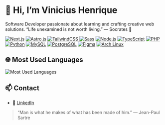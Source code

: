 # 👋 Hi, I’m Vinicius Henrique

Software Developer passionate about learning and crafting creative web solutions. “Life unexamined is not worth living.” — Socrates 🧠

<p align="left">
  <a href="#"><img src="https://img.shields.io/badge/Next.js-000000?style=for-the-badge&logo=next.js&logoColor=white" alt="Next.js"/></a>
  <a href="#"><img src="https://img.shields.io/badge/astro-%232C2052.svg?style=for-the-badge&logo=astro&logoColor=white" alt="Astro.js"/></a>
  <a href="#"><img src="https://img.shields.io/badge/tailwindcss-%2338B2AC.svg?style=for-the-badge&logo=tailwind-css&logoColor=white" alt="TailwindCSS"/></a>
  <a href="#"><img src="https://img.shields.io/badge/SASS-hotpink.svg?style=for-the-badge&logo=SASS&logoColor=white" alt="Sass"/></a>
  <a href="#"><img src="https://img.shields.io/badge/Node.js-43853D?style=for-the-badge&logo=node.js&logoColor=white" alt="Node.js"/></a>
  <a href="#"><img src="https://img.shields.io/badge/TypeScript-3178C6?style=for-the-badge&logo=typescript&logoColor=white" alt="TypeScript"/></a>
  <a href="#"><img src="https://img.shields.io/badge/PHP-777BB4?style=for-the-badge&logo=php&logoColor=white" alt="PHP"/></a>
  <a href="#"><img src="https://img.shields.io/badge/python-3670A0?style=for-the-badge&logo=python&logoColor=ffdd54" alt="Python"/></a>
  <a href="#"><img src="https://img.shields.io/badge/MySQL-4479A1?style=for-the-badge&logo=mysql&logoColor=white" alt="MySQL"/></a>
  <a href="#"><img src="https://img.shields.io/badge/PostgreSQL-336791?style=for-the-badge&logo=postgresql&logoColor=white" alt="PostgreSQL"/></a>
  <a href="#"><img src="https://img.shields.io/badge/figma-%23F24E1E.svg?style=for-the-badge&logo=figma&logoColor=white" alt="Figma"/></a>
  <a href="#"><img src="https://img.shields.io/badge/Arch%20Linux-1793D1?logo=arch-linux&logoColor=fff&style=for-the-badge" alt="Arch Linux"/></a>
</p>


## 🌐 Most Used Languages

<p align="left">
  <img src="https://github-readme-stats.vercel.app/api/top-langs?username=MrVihks&layout=compact&theme=default" alt="Most Used Languages" />
</p>



## 📫 Contact

- 🔗 [LinkedIn](https://www.linkedin.com/in/vinicius-henrique-415b52348/)

> “Man is what he makes of what has been made of him.” — Jean-Paul Sartre

